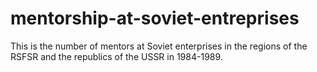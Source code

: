 # mentorship-at-soviet-entreprises
This is the number of mentors at Soviet enterprises in the regions of the RSFSR and the republics of the USSR in 1984-1989. 
